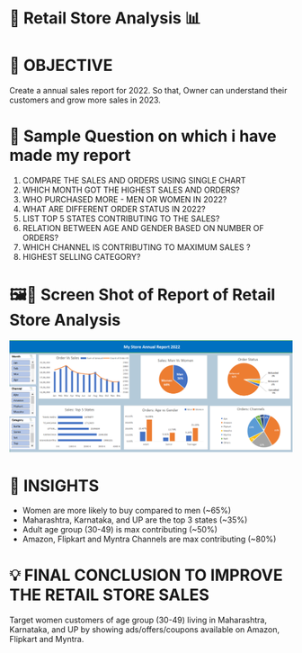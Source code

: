 # 🏪 Retail Store Analysis 📊

# 🎯 OBJECTIVE

Create a annual sales report for 2022. So that, Owner can understand their customers and grow more sales in 2023.

# 🤔 Sample Question on which i have made my report

1. COMPARE THE SALES AND ORDERS USING SINGLE CHART
2. WHICH MONTH GOT THE HIGHEST SALES AND ORDERS?
3. WHO PURCHASED MORE - MEN OR WOMEN IN 2022?
4. WHAT ARE DIFFERENT ORDER STATUS IN 2022?
5. LIST TOP 5 STATES CONTRIBUTING TO THE SALES?
6. RELATION BETWEEN AGE AND GENDER BASED ON NUMBER OF ORDERS?
7. WHICH CHANNEL IS CONTRIBUTING TO MAXIMUM SALES ?
8. HIGHEST SELLING CATEGORY?

# 🖼️📸 Screen Shot of Report of Retail Store Analysis
<img src="Screenshot 2023-09-04 112756.png">

# 🥸 INSIGHTS
- Women are more likely to buy compared to men (~65%)
- Maharashtra, Karnataka, and UP are the top 3 states (~35%)
- Adult age group (30-49) is max contributing (~50%)
- Amazon, Flipkart and Myntra Channels are max contributing (~80%)

# 💡 FINAL CONCLUSION TO IMPROVE THE RETAIL STORE SALES
Target women customers of age group (30-49) living in Maharashtra, Karnataka, and UP by showing ads/offers/coupons available on Amazon, Flipkart and Myntra.
